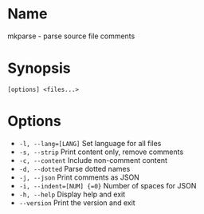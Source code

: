 # Name

mkparse - parse source file comments

# Synopsis

```
[options] <files...>
```

# Options

+ `-l, --lang=[LANG]` Set language for all files
+ `-s, --strip` Print content only, remove comments
+ `-c, --content` Include non-comment content
+ `-d, --dotted` Parse dotted names
+ `-j, --json` Print comments as JSON
+ `-i, --indent=[NUM] {=0}` Number of spaces for JSON
+ `-h, --help` Display help and exit
+ `--version` Print the version and exit

<? @include {=include} mkparse-example.md ?>
